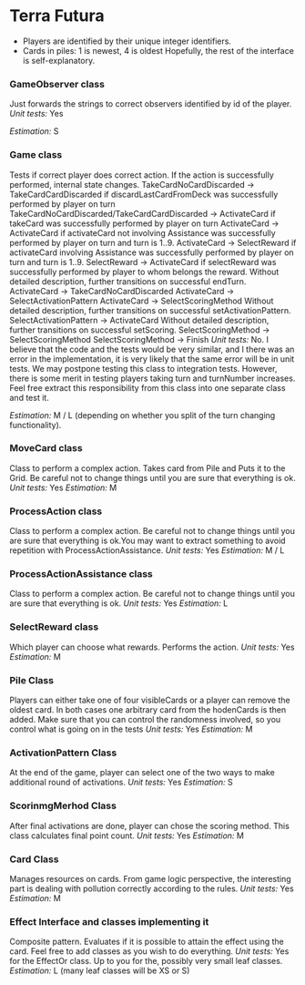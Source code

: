 # Terra Futura

- Players are identified by their unique integer identifiers. 
- Cards in piles: 1 is newest, 4 is oldest
Hopefully, the rest of the interface is self-explanatory.


### GameObserver class

Just forwards the strings to correct observers identified by id of the player.
*Unit tests:* Yes

*Estimation:* S

### Game class

Tests if correct player does correct action. If the action is successfully performed, internal state changes. 
TakeCardNoCardDiscarded -> TakeCardCardDiscarded if discardLastCardFromDeck was successfully performed by player on turn
TakeCardNoCardDiscarded/TakeCardCardDiscarded -> ActivateCard if takeCard was successfully performed by player on turn
ActivateCard -> ActivateCard if activateCard not involving Assistance was successfully performed by player on turn and turn is 1..9.
ActivateCard -> SelectReward if activateCard involving Assistance was successfully performed by player on turn and turn is 1..9.
SelectReward -> ActivateCard if selectReward was successfully performed by player to whom belongs the reward.
Without detailed description, further transitions on successful endTurn. 
ActivateCard -> TakeCardNoCardDiscarded
ActivateCard -> SelectActivationPattern
ActivateCard -> SelectScoringMethod
Without detailed description, further transitions on successful setActivationPattern. 
SelectActivationPattern -> ActivateCard
Without detailed description, further transitions on successful setScoring. 
SelectScoringMethod -> SelectScoringMethod
SelectScoringMethod -> Finish
*Unit tests:* No. I believe that the code and the tests would be very similar, and I there was an error in the implementation, it is very likely that the same error will be in unit tests. We may postpone testing this class to integration tests. However, there is some merit in testing players taking turn and turnNumber increases. Feel free extract this responsibility from this class into one separate class and test it. 

*Estimation:* M / L (depending on whether you split of the turn changing functionality).

### MoveCard class

Class to perform a complex action. Takes card from Pile and Puts it to the Grid. Be careful not to change things until you are sure that everything is ok.
*Unit tests:* Yes
*Estimation:* M

### ProcessAction class

Class to perform a complex action. Be careful not to change things until you are sure that everything is ok.You may want to extract something to avoid repetition with ProcessActionAssistance.
*Unit tests:* Yes
*Estimation:* M / L

### ProcessActionAssistance class

Class to perform a complex action.  Be careful not to change things until you are sure that everything is ok.
*Unit tests:* Yes
*Estimation:* L

### SelectReward class

Which player can choose what rewards. Performs the action.
*Unit tests:* Yes
*Estimation:* M

### Pile Class

Players can either take one of four visibleCards or a player can remove the oldest card. In both cases one arbitrary card from the hodenCards is then added.
Make sure that you can control the randomness involved, so you control what is going on in the tests
*Unit tests:* Yes
*Estimation:* M

### ActivationPattern Class

At the end of the game, player can select one of the two ways to make additional round of activations.
*Unit tests:* Yes
*Estimation:* S

### ScorinmgMerhod Class

After final activations are done, player can chose the scoring method. This class calculates final point count.
*Unit tests:* Yes
*Estimation:* M

### Card Class

Manages resources on cards. From game logic perspective, the interesting part is dealing with pollution correctly according to the rules.
*Unit tests:* Yes
*Estimation:* M

### Effect Interface and classes implementing it

Composite pattern. Evaluates if it is possible to attain the effect using the card. Feel free to add classes as you wish to do everything.
*Unit tests:* Yes for the EffectOr class. Up to you for the, possibly very small leaf classes. 
*Estimation:* L (many leaf classes will be XS or S)

